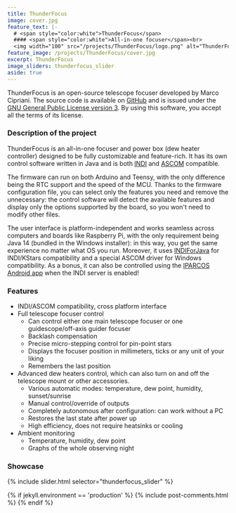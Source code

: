 ```yaml
---
title: ThunderFocus
image: cover.jpg
feature_text: |-
  # <span style="color:white">ThunderFocus</span>
  #### <span style="color:white">All-in-one focuser</span><br>
  <img width="100" src="/projects/ThunderFocus/logo.png" alt="ThunderFocus logo">
feature_image: /projects/ThunderFocus/cover.jpg
excerpt: ThunderFocus
image_sliders: thunderfocus_slider
aside: true
---
```


ThunderFocus is an open-source telescope focuser developed by Marco Cipriani. The source code is available on [GitHub](https://github.com/marcocipriani01/ThunderFocus) and is issued under the [GNU General Public License version 3](https://www.gnu.org/licenses/gpl-3.0.html). By using this software, you accept all the terms of its license.

### Description of the project

ThunderFocus is an all-in-one focuser and power box (dew heater controller) designed to be fully customizable and feature-rich. It has its own control software written in Java and is both [INDI](https://indilib.org/) and [ASCOM](https://ascom-standards.org/) compatible.

The firmware can run on both Arduino and Teensy, with the only difference being the RTC support and the speed of the MCU. Thanks to the firmware configuration file, you can select only the features you need and remove the unnecessary: the control software will detect the available features and display only the options supported by the board, so you won't need to modify other files.

The user interface is platform-independent and works seamless across computers and boards like Raspberry Pi, with the only requirement being Java 14 (bundled in the Windows installer): in this way, you get the same experience no matter what OS you run. Moreover, it uses [INDIForJava](http://indiforjava.sourceforge.net/stage/index.html) for INDI/KStars compatibility and a special ASCOM driver for Windows compatibility. As a bonus, it can also be controlled using the [IPARCOS Android app](https://marcocipriani01.github.io/projects/IPARCOS) when the INDI server is enabled!

### Features

- INDI/ASCOM compatibility, cross platform interface
- Full telescope focuser control
  - Can control either one main telescope focuser or one guidescope/off-axis guider focuser
  - Backlash compensation
  - Precise micro-stepping control for pin-point stars
  - Displays the focuser position in millimeters, ticks or any unit of your liking
  - Remembers the last position
- Advanced dew heaters control, which can also turn on and off the telescope mount or other accessories.
  - Various automatic modes: temperature, dew point, humidity, sunset/sunrise
  - Manual control/override of outputs
  - Completely autonomous after configuration: can work without a PC
  - Restores the last state after power up
  - High efficiency, does not require heatsinks or cooling
- Ambient monitoring
  - Temperature, humidity, dew point
  - Graphs of the whole observing night

### Showcase

{% include slider.html selector="thunderfocus_slider" %}

{% if jekyll.environment == 'production' %}
  {% include post-comments.html %}
{% endif %}